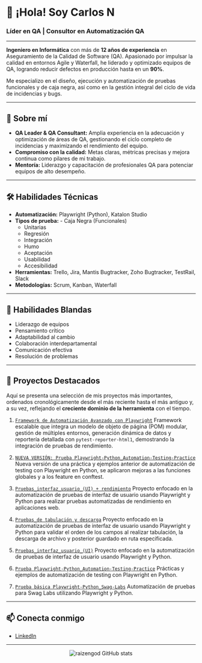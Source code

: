 # 👋 ¡Hola! Soy Carlos N

### **Líder en QA | Consultor en Automatización QA**

---

**Ingeniero en Informática** con más de **12 años de experiencia** en Aseguramiento de la Calidad de Software (QA). Apasionado por impulsar la calidad en entornos Agile y Waterfall, he liderado y optimizado equipos de QA, logrando reducir defectos en producción hasta en un **90%**. 

Me especializo en el diseño, ejecución y automatización de pruebas funcionales y de caja negra, así como en la gestión integral del ciclo de vida de incidencias y bugs.

---

## 🚀 Sobre mí

- **QA Leader & QA Consultant:** Amplia experiencia en la adecuación y optimización de áreas de QA, gestionando el ciclo completo de incidencias y maximizando el rendimiento del equipo.
- **Compromiso con la calidad:** Metas claras, métricas precisas y mejora continua como pilares de mi trabajo.
- **Mentoría:** Liderazgo y capacitación de profesionales QA para potenciar equipos de alto desempeño.

---

## 🛠️ Habilidades Técnicas

- **Automatización:** Playwright (Python), Katalon Studio
- **Tipos de prueba:** - Caja Negra (Funcionales)
  - Unitarias
  - Regresión
  - Integración
  - Humo
  - Aceptación
  - Usabilidad
  - Accesibilidad
- **Herramientas:** Trello, Jira, Mantis Bugtracker, Zoho Bugtracker, TestRail, Slack
- **Metodologías:** Scrum, Kanban, Waterfall

---

## 🤝 Habilidades Blandas

- Liderazgo de equipos
- Pensamiento crítico
- Adaptabilidad al cambio
- Colaboración interdepartamental
- Comunicación efectiva
- Resolución de problemas

---

## 🌟 Proyectos Destacados
Aquí se presenta una selección de mis proyectos más importantes, ordenados cronológicamente desde el más reciente hasta el más antiguo y, a su vez, reflejando el **creciente dominio de la herramienta** con el tiempo.

1.  [`Framework de Automatización Avanzado con Playwright`](https://github.com/raizengod/Playwright-Python-Automation-Framework)
    Framework escalable que integra un modelo de objeto de página (POM) modular, gestión de múltiples entornos, generación dinámica de datos y reportería detallada con `pytest-reporter-html1`, demostrando la integración de pruebas de rendimiento.

2.  [`NUEVA VERSIÓN: Prueba Playwright-Python_Automation-Testing-Practice`](https://github.com/raizengod/Playwright-Python_Automation-Testing-Practice-V2.git) 
    Nueva versión de una práctica y ejemplos anterior de automatización de testing con Playwright en Python, se aplicaron mejoras a las funciones globales y a los feature en conftest.

3.  [`Pruebas_interfaz_usuario_(UI) + rendimiento`](https://github.com/raizengod/Playwright-Python_prueba_rendiemiento_basico.git) 
    Proyecto enfocado en la automatización de pruebas de interfaz de usuario usando Playwright y Python para realizar pruebas automatizadas de rendimiento en aplicaciones web.

4.  [`Pruebas_de tabulación y descarga`](https://github.com/raizengod/Playwright-Python_prueba_tabulacion.git) 
    Proyecto enfocado en la automatización de pruebas de interfaz de usuario usando Playwright y Python para validar el orden de los campos al realizar tabulación, la descarga de archivo y posterior guardado en ruta especificada.

5.  [`Pruebas_interfaz_usuario_(UI)`](https://github.com/raizengod/pruebas_interfaz_usuario_-UI-) 
    Proyecto enfocado en la automatización de pruebas de interfaz de usuario usando Playwright y Python.

6.  [`Prueba Playwright-Python_Automation-Testing-Practice`](https://github.com/raizengod/Playwright-Python_Automation-Testing-Practice) 
    Prácticas y ejemplos de automatización de testing con Playwright en Python.

7.  [`Prueba básica Playwright-Python_Swag-Labs`](https://github.com/raizengod/Playwright-Python_Swag-Labs) 
    Automatización de pruebas para Swag Labs utilizando Playwright y Python.

---

## 📫 Conecta conmigo

- [LinkedIn](http://www.linkedin.com/in/carlosnoriegal)

---

<p align="center">
  <img src="https://github-readme-stats.vercel.app/api?username=raizengod&show_icons=true&theme=radical" alt="raizengod GitHub stats" />
</p>
